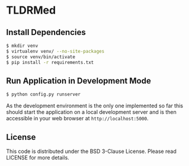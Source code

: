 # TLDRMed

## Install Dependencies

```bash
$ mkdir venv
$ virtualenv venv/ --no-site-packages
$ source venv/bin/activate
$ pip install -r requirements.txt
```

## Run Application in Development Mode

```bash
$ python config.py runserver
```

As the development environment is the only one implemented so far this should
start the application on a local development server and is then accessible
in your web browser at `http://localhost:5000`.

## License

This code is distributed under the BSD 3-Clause License.
Please read LICENSE for more details.
